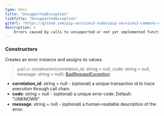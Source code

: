 ```yaml
---
type: docs
title: "UnsupportedException"
linkTitle: "UnsupportedException"
gitUrl: "https://github.com/pip-services3-nodex/pip-services3-commons-nodex"
description: >
    Errors caused by calls to unsupported or not yet implemented functionality.
---
```



### Constructors
Creates an error instance and assigns its values.

> `public` constructor(correlation_id: string = null, code: string = null, message: string = null): [BadRequestException]()

- **correlation_id**: string = null - (optional) a unique transaction id to trace execution through call chain.
- **code**: string = null - (optional) a unique error code. Default: "UNKNOWN"
- **message**: string = null - (optional) a human-readable description of the error.

